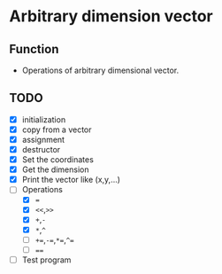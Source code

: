 # Arbitrary dimension vector
## Function
- Operations of arbitrary dimensional vector.

## TODO
- [x] initialization
- [x] copy from a vector
- [x] assignment
- [x] destructor
- [x] Set the coordinates
- [x] Get the dimension
- [x] Print the vector like (x,y,...)
- [ ] Operations
    - [x] `=`
    - [x] `<<`,`>>`
    - [x] `+`,`-`
    - [x] `*`,`^`
    - [ ] `+=`,`-=`,`*=`,`^=`
    - [ ] `==`
- [ ] Test program
